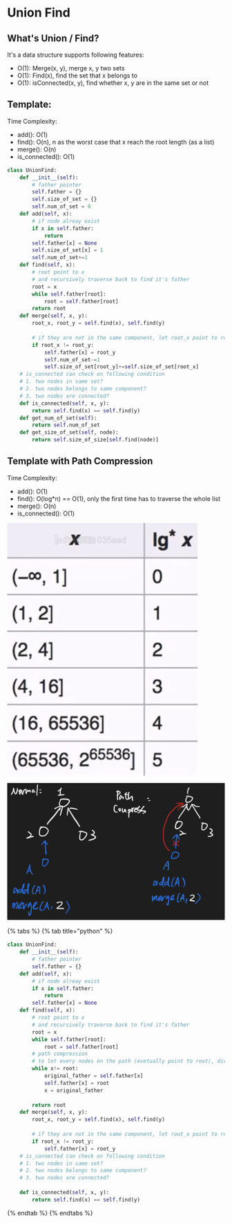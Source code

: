 # Union Find

## What's Union / Find?

It's a data structure supports following features:

* O\(1\): Merge\(x, y\), merge x, y two sets
* O\(1\): Find\(x\), find the set that x belongs to
* O\(1\): isConnected\(x, y\), find whether x, y are in the same set or not

## Template:

Time Complexity:

* add\(\): O\(1\)
* find\(\): O\(n\), n as the worst case that x reach the root length \(as a list\)
* merge\(\): O\(n\)
* is\_connected\(\): O\(1\)

```python
class UnionFind:
    def __init__(self):
        # father pointer
        self.father = {}
        self.size_of_set = {}
        self.num_of_set = 0
    def add(self, x):
        # if node alreay exist
        if x in self.father:
            return 
        self.father[x] = None
        self.size_of_set[x] = 1
        self.num_of_set+=1
    def find(self, x):
        # root point to x
        # and recursively traverse back to find it's father 
        root = x
        while self.father[root]:
            root = self.father[root]
        return root
    def merge(self, x, y):
        root_x, root_y = self.find(x), self.find(y)
        
        # if they are not in the same component, let root_x point to root_y
        if root_x != root_y:
            self.father[x] = root_y
            self.num_of_set-=1
            self.size_of_set[root_y]+=self.size_of_set[root_x]
    # is_connected can check on following condition
    # 1. two nodes in same set?
    # 2. two nodes belongs to same component?
    # 3. two nodes are connected?
    def is_connected(self, x, y):
        return self.find(x) == self.find(y)
    def get_num_of_set(self):
        return self.num_of_set
    def get_size_of_set(self, node):
        return self.size_of_size[self.find(node)]
```

## Template with Path Compression

Time Complexity:

* add\(\): O\(1\)
* find\(\): O\(log\*n\) == O\(1\), only the first time has to traverse the whole list
* merge\(\): O\(n\)
* is\_connected\(\): O\(1\)

![](../../.gitbook/assets/screen-shot-2021-06-09-at-1.25.16-pm.png)

![](../../.gitbook/assets/screen-shot-2021-06-09-at-1.22.07-pm.png)



{% tabs %}
{% tab title="python" %}
```python
class UnionFind:
    def __init__(self):
        # father pointer
        self.father = {}
    def add(self, x):
        # if node alreay exist
        if x in self.father:
            return 
        self.father[x] = None
    def find(self, x):
        # root point to x
        # and recursively traverse back to find it's father 
        root = x
        while self.father[root]:
            root = self.father[root]
        # path compression
        # to let every nodes on the path (evetually point to root), directly point to root instead
        while x!= root:
            original_father = self.father[x]
            self.father[x] = root
            x = original_father

        return root
    def merge(self, x, y):
        root_x, root_y = self.find(x), self.find(y)
        
        # if they are not in the same component, let root_x point to root_y
        if root_x != root_y:
            self.father[x] = root_y
    # is_connected can check on following condition
    # 1. two nodes in same set?
    # 2. two nodes belongs to same component?
    # 3. two nodes are connected?
    
    def is_connected(self, x, y):
        return self.find(x) == self.find(y)
```
{% endtab %}
{% endtabs %}



